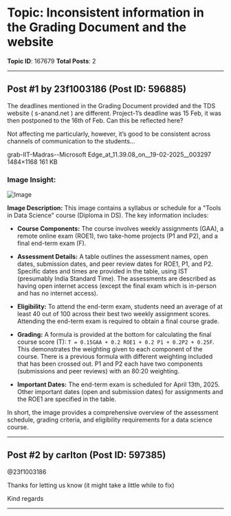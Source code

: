 # Topic: Inconsistent information in the Grading Document and the website
**Topic ID**: 167679
**Total Posts**: 2

---

## Post #1 by 23f1003186 (Post ID: 596885)
The deadlines mentioned in the Grading Document provided and the TDS website (
s-anand.net
) are different. Project-1’s deadline was 15 Feb, it was then postponed to the 16th of Feb. Can this be reflected here?

Not affecting me particularly, however, it’s good to be consistent across channels of communication to the students…


grab-IIT-Madras--Microsoft Edge_at_11.39.08_on__19-02-2025__003297
1484×1168 161 KB

### Image Insight:
![Image](https://europe1.discourse-cdn.com/flex013/uploads/iitm/optimized/3X/d/6/d6f1b7044757c29a9ff64c6d9f38afcb1829c308_2_635x500.png)

**Image Description:** This image contains a syllabus or schedule for a "Tools in Data Science" course (Diploma in DS).  The key information includes:

* **Course Components:** The course involves weekly assignments (GAA), a remote online exam (ROE1), two take-home projects (P1 and P2), and a final end-term exam (F).

* **Assessment Details:**  A table outlines the assessment names, open dates, submission dates, and peer review dates for ROE1, P1, and P2.  Specific dates and times are provided in the table, using IST (presumably India Standard Time).  The assessments are described as having open internet access (except the final exam which is in-person and has no internet access).

* **Eligibility:**  To attend the end-term exam, students need an average of at least 40 out of 100 across their best two weekly assignment scores.  Attending the end-term exam is required to obtain a final course grade.

* **Grading:**  A formula is provided at the bottom for calculating the final course score (T):  `T = 0.15GAA + 0.2 ROE1 + 0.2 P1 + 0.2P2 + 0.25F`.  This demonstrates the weighting given to each component of the course.  There is a previous formula with different weighting included that has been crossed out.  P1 and P2 each have two components (submissions and peer reviews) with an 80:20 weighting.

* **Important Dates:**  The end-term exam is scheduled for April 13th, 2025.  Other important dates (open and submission dates) for assignments and the ROE1 are specified in the table.


In short, the image provides a comprehensive overview of the assessment schedule, grading criteria, and eligibility requirements for a data science course.

---

## Post #2 by carlton (Post ID: 597385)
@23f1003186


Thanks for letting us know (it might take a little while to fix)


Kind regards

---
